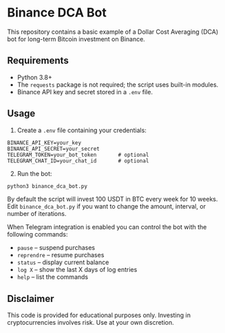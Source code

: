 # Binance DCA Bot

This repository contains a basic example of a Dollar Cost Averaging (DCA) bot for long-term Bitcoin investment on Binance.

## Requirements

- Python 3.8+
- The `requests` package is not required; the script uses built-in modules.
- Binance API key and secret stored in a `.env` file.

## Usage

1. Create a `.env` file containing your credentials:

```
BINANCE_API_KEY=your_key
BINANCE_API_SECRET=your_secret
TELEGRAM_TOKEN=your_bot_token       # optional
TELEGRAM_CHAT_ID=your_chat_id       # optional
```

2. Run the bot:

```bash
python3 binance_dca_bot.py
```

By default the script will invest 100 USDT in BTC every week for 10 weeks. Edit `binance_dca_bot.py` if you want to change the amount, interval, or number of iterations.

When Telegram integration is enabled you can control the bot with the following commands:

- `pause` – suspend purchases
- `reprendre` – resume purchases
- `status` – display current balance
- `log X` – show the last X days of log entries
- `help` – list the commands

## Disclaimer

This code is provided for educational purposes only. Investing in cryptocurrencies involves risk. Use at your own discretion.
